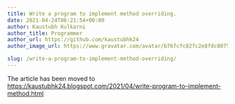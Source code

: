 ```yaml
---
title: Write a program to implement method overriding.
date: 2021-04-24T06:21:54+00:00
author: Kaustubh Kulkarni
author_title: Programmer
author_url: https://github.com/kaustubhk24
author_image_url: https://www.gravatar.com/avatar/b76fcfc82fc2e8fdc8075636f1735f61?s=200

slug: /write-a-program-to-implement-method-overriding/
---
```

The article has been moved to https://kaustubhk24.blogspot.com/2021/04/write-program-to-implement-method.html